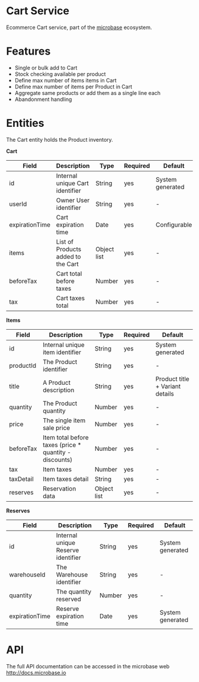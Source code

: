 # Cart Service

Ecommerce Cart service, part of the [microbase](http://microbase.io) 
ecosystem.

# Features

* Single or bulk add to Cart
* Stock checking available per product
* Define max number of items items in Cart
* Define max number of items per Product in Cart
* Aggregate same products or add them as a single line each
* Abandonment handling

# Entities

The Cart entity holds the Product inventory.

**Cart**

Field | Description| Type | Required | Default
------|------------|------|----------|--------
id | Internal unique Cart identifier | String | yes | System generated
userId | Owner User identifier | String | yes | -
expirationTime | Cart expiration time | Date | yes | Configurable
items | List of Products added to the Cart | Object list | yes | -
beforeTax | Cart total before taxes | Number | yes | -
tax | Cart taxes total | Number | yes | -

**Items**

Field | Description| Type | Required | Default
------|------------|------|----------|--------
id | Internal unique item identifier | String | yes | System generated
productId | The Product identifier | String | yes | -
title | A Product description | String | yes | Product title + Variant details
quantity | The Product quantity | Number | yes | -
price | The single item sale price | Number | yes | -
beforeTax | Item total before taxes (price * quantity - discounts) | Number | yes | -
tax | Item taxes | Number | yes | -
taxDetail | Item taxes detail | String | yes | -
reserves | Reservation data | Object list | yes | -

**Reserves**

Field | Description| Type | Required | Default
------|------------|------|----------|--------
id | Internal unique Reserve identifier | String | yes | System generated
warehouseId | The Warehouse identifier | String | yes | -
quantity | The quantity reserved | Number | yes | -
expirationTime | Reserve expiration time | Date | yes | System generated

# API

The full API documentation can be accessed in the microbase web http://docs.microbase.io
